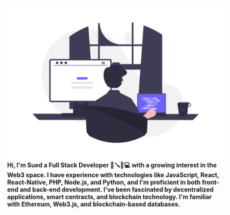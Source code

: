 ![full-stack developer](https://raw.githubusercontent.com/iSued/iSued/main/image.png)
**Hi, I'm Sued a Full Stack Developer 🔩🪛🔨💻 with a growing interest in the Web3 space. I have experience with technologies like JavaScript, React, React-Native, PHP, Node.js, and Python, and I'm proficient in both front-end and back-end development. I've been fascinated by decentralized applications, smart contracts, and blockchain technology. I'm familiar with Ethereum, Web3.js, and blockchain-based databases.**

